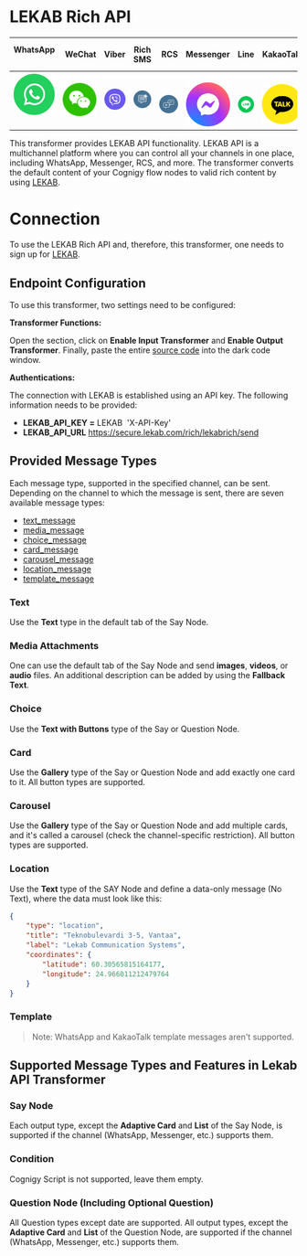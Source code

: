 # LEKAB Rich API

WhatsApp             |  WeChat | Viber | Rich SMS |  RCS | Messenger | Line | KakaoTalk | Instagram | Apple Business Chat
:-------------------------:|:-------------------------:|:-------------------------:|:-------------------------:|:-------------------------:|:-------------------------:|:-------------------------:|:-------------------------:|:-------------------------:|:-------------------------:
![](./docs/Lekab-WhatsApp.svg)  |  ![](./docs/Lekab-Wechat.svg)  |  ![](./docs/Lekab-viber.svg)  |  ![](./docs/Lekab-rich-sms-02_1.svg)  |  ![](./docs/Lekab-rcs.svg)|  ![](./docs/Lekab-messenger.svg)|  ![](./docs/Lekab-Line.svg)|  ![](./docs/Lekab-Kakao-Talk.svg)|  ![](./docs/Lekab-instagram.svg)|  ![](./docs/Lekab-Apple-business-chat.svg)


This transformer provides LEKAB API functionality. LEKAB API is a multichannel platform where you can control all your channels in one place, including WhatsApp, Messenger, RCS, and more. The transformer converts the default content of your Cognigy flow nodes to valid rich content by using [LEKAB](https://www.lekab.com/en/rich-channels).

# Connection

To use the LEKAB Rich API and, therefore, this transformer, one needs to sign up for [LEKAB](https://www.lekab.com/en/contact).

## Endpoint Configuration

To use this transformer, two settings need to be configured:

**Transformer Functions:**

Open the section, click on **Enable Input Transformer** and **Enable Output Transformer**. Finally, paste the entire [source code](./transformer.ts) into the dark code window.

**Authentications:**

The connection with LEKAB is established using an API key. The following information needs to be provided:

- **LEKAB_API_KEY =** LEKAB  'X-API-Key'
- **LEKAB_API_URL** https://secure.lekab.com/rich/lekabrich/send

## Provided Message Types

Each message type, supported in the specified channel, can be sent. Depending on the channel to which the message is sent, there are seven available message types:

- [text_message](#text)
- [media_message](#media-attachments)
- [choice_message](#choice)
- [card_message](#card)
- [carousel_message](#carousel)
- [location_message](#location)
- [template_message](#template)

### Text

Use the **Text** type in the default tab of the Say Node.

### Media Attachments

One can use the default tab of the Say Node and send **images**, **videos**, or **audio** files. An additional description can be added by using the **Fallback Text**.

### Choice

Use the **Text with Buttons** type of the Say or Question Node.

### Card

Use the **Gallery** type of the Say or Question Node and add exactly one card to it. All button types are supported.

### Carousel

Use the **Gallery** type of the Say or Question Node and add multiple cards, and it's called a carousel (check the channel-specific restriction). All button types are supported.

### Location

Use the **Text** type of the SAY Node and define a data-only message (No Text), where the data must look like this:

```json
{
    "type": "location",
    "title": "Teknobulevardi 3-5, Vantaa",
    "label": "Lekab Communication Systems",
    "coordinates": {
        "latitude": 60.30565815164177,
        "longitude": 24.966011212479764
    }
}
```

### Template

>Note: WhatsApp and KakaoTalk template messages aren't supported.

## Supported Message Types and Features in Lekab API Transformer

### Say Node

Each output type, except the **Adaptive Card** and **List** of the Say Node, is supported if the channel (WhatsApp, Messenger, etc.) supports them.

### Condition

Cognigy Script is not supported, leave them empty.

### Question Node (Including Optional Question)

All Question types except date are supported. All output types, except the **Adaptive Card** and **List** of the Question Node, are supported if the channel (WhatsApp, Messenger, etc.) supports them.